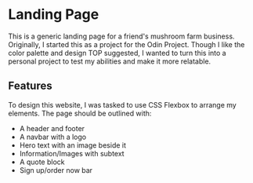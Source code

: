 # Landing Page

This is a generic landing page for a friend's mushroom farm business. Originally, I started this as a project for the Odin Project. Though I like the color palette and design TOP suggested, I wanted to turn this into a personal project to test my abilities and make it more relatable.


## Features

To design this website, I was tasked to use CSS Flexbox to arrange my elements. The page should be outlined with:

- A header and footer
- A navbar with a logo
- Hero text with an image beside it
- Information/Images with subtext
- A quote block
- Sign up/order now bar
